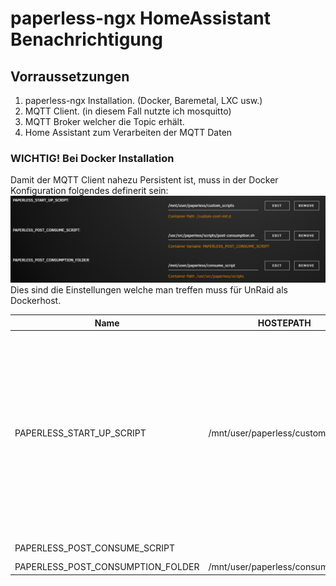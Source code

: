 # paperless-ngx HomeAssistant Benachrichtigung

## Vorraussetzungen

1. paperless-ngx Installation. (Docker, Baremetal, LXC usw.)
2. MQTT Client. (in diesem Fall nutzte ich mosquitto)
3. MQTT Broker welcher die Topic erhält.
4. Home Assistant zum Verarbeiten der MQTT Daten

### WICHTIG! Bei Docker Installation

Damit der MQTT Client nahezu Persistent ist, muss in der Docker Konfiguration folgendes definerit sein:
![Docker Config](https://github.com/MacVille/paperless/blob/caba4a5125621179cb6bfb5fa11c7fcf20ca1d75/img/Screenshot%202024-06-15%20011815.png)
Dies sind die Einstellungen welche man treffen muss für UnRaid als Dockerhost.

|Name   |HOSTEPATH   |CONTAINERPATH   |Beschreibung|
|---|---|---|---|
|PAPERLESS_START_UP_SCRIPT|/mnt/user/paperless/custom_scripts   |/custom-cont-init.d   | Skripte welche unter diesem Verzeichnis liegen, werden vor dem Starten des Webservers ausgeführt. Somit kommen bei jeden Neustart oder Update des Containers Funktionen installiert werden   |
| PAPERLESS_POST_CONSUME_SCRIPT  |   | /usr/src/paperless/scripts/post-consumption.sh  |   |
| PAPERLESS_POST_CONSUMPTION_FOLDER  | /mnt/user/paperless/consume_script  | /usr/src/paperless/scripts  |   |